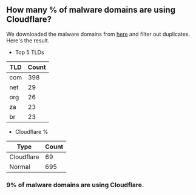 ## How many % of malware domains are using Cloudflare?


We downloaded the malware domains from [here](https://urlhaus.abuse.ch) and filter out duplicates.
Here's the result.


[//]: # (start replacement)


- Top 5 TLDs

| TLD | Count |
| --- | --- |
| com | 398 |
| net | 29 |
| org | 26 |
| za | 23 |
| br | 23 |


- Cloudflare %

| Type | Count |
| --- | --- |
| Cloudflare | 69 |
| Normal | 695 |


### 9% of malware domains are using Cloudflare.